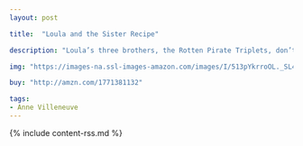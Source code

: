 ```yaml
---
layout: post

title:  "Loula and the Sister Recipe"

description: "Loula’s three brothers, the Rotten Pirate Triplets, don’t want to play with her. “Brothers” mutters Loula, “the worst invention in the world.” She decides what she really needs is a sister, one just like her. So naturally, she asks her parents to make one for her. Only, it’s not that easy. Her father explains, “Making a sister is…well, it’s like making a cake. You need the right ingredients.” To make a sister, they say, you need a papa and a mama, butterflies in the stomach, a full moon, a candlelit supper, kisses and hugs and chocolate. Well, that’s no problem. Loula can follow this recipe! And she sets out with her loyal sidekick, the chauffeur Gilbert, to do just that."

img: "https://images-na.ssl-images-amazon.com/images/I/513pYkrroOL._SL480_.jpg"

buy: "http://amzn.com/1771381132"

tags:
- Anne Villeneuve
---
```


{% include content-rss.md %}